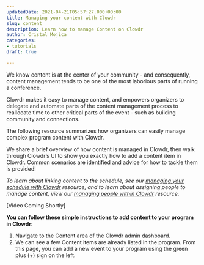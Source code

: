 ```yaml
---
updatedDate: 2021-04-21T05:57:27.000+00:00
title: Managing your content with Clowdr
slug: content
description: Learn how to manage Content on Clowdr
author: Cristal Mojica
categories:
- tutorials
draft: true

---
```

We know content is at the center of your community - and consequently, content management tends to be one of the most laborious parts of running a conference. 

Clowdr makes it easy to manage content, and empowers organizers to delegate and automate parts of the content management process to reallocate time to other critical parts of the event - such as building community and connections. 

The following resource summarizes how organizers can easily manage complex program content with Clowdr.

We share a brief overview of how content is managed in Clowdr, then walk through Clowdr’s UI to show you exactly how to add a content item in Clowdr. Common scenarios are identified and advice for how to tackle them is provided!

_To learn about linking content to the schedule, see our_ [_managing your schedule with Clowdr_](https://clowdr.org/resources/schedule) _resource, and to learn about assigning people to manage content, view our_ [_managing people within Clowdr_](https://clowdr.org/resources/people) _resource._

\[Video Coming Shortly\]

**You can follow these simple instructions to add content to your program in Clowdr:**

1. Navigate to the Content area of the Clowdr admin dashboard.
2. We can see a few Content items are already listed in the program. From this page, you can add a new event to your program using the green plus (+) sign on the left.